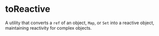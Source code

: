 # toReactive

A utility that converts a `ref` of an object, `Map`, or `Set` into a reactive object, maintaining reactivity for complex objects.

<DocsPageFeatures />
